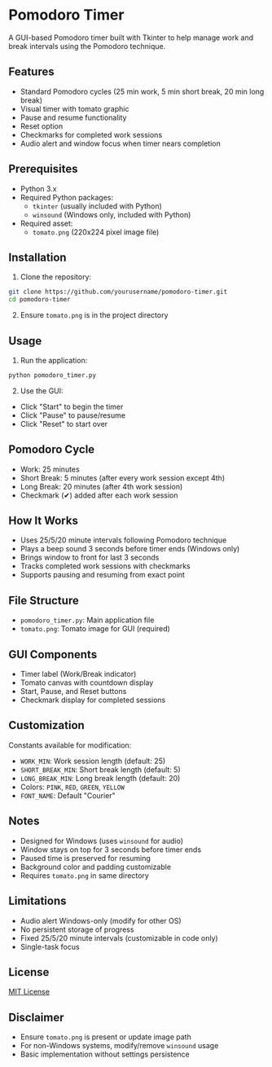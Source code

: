 # Pomodoro Timer

A GUI-based Pomodoro timer built with Tkinter to help manage work and break intervals using the Pomodoro technique.

## Features
- Standard Pomodoro cycles (25 min work, 5 min short break, 20 min long break)
- Visual timer with tomato graphic
- Pause and resume functionality
- Reset option
- Checkmarks for completed work sessions
- Audio alert and window focus when timer nears completion

## Prerequisites
- Python 3.x
- Required Python packages:
  - `tkinter` (usually included with Python)
  - `winsound` (Windows only, included with Python)
- Required asset:
  - `tomato.png` (220x224 pixel image file)

## Installation
1. Clone the repository:
```bash
git clone https://github.com/yourusername/pomodoro-timer.git
cd pomodoro-timer
```

2. Ensure `tomato.png` is in the project directory

## Usage
1. Run the application:
```bash
python pomodoro_timer.py
```

2. Use the GUI:
- Click "Start" to begin the timer
- Click "Pause" to pause/resume
- Click "Reset" to start over

## Pomodoro Cycle
- Work: 25 minutes
- Short Break: 5 minutes (after every work session except 4th)
- Long Break: 20 minutes (after 4th work session)
- Checkmark (✔) added after each work session

## How It Works
- Uses 25/5/20 minute intervals following Pomodoro technique
- Plays a beep sound 3 seconds before timer ends (Windows only)
- Brings window to front for last 3 seconds
- Tracks completed work sessions with checkmarks
- Supports pausing and resuming from exact point

## File Structure
- `pomodoro_timer.py`: Main application file
- `tomato.png`: Tomato image for GUI (required)

## GUI Components
- Timer label (Work/Break indicator)
- Tomato canvas with countdown display
- Start, Pause, and Reset buttons
- Checkmark display for completed sessions

## Customization
Constants available for modification:
- `WORK_MIN`: Work session length (default: 25)
- `SHORT_BREAK_MIN`: Short break length (default: 5)
- `LONG_BREAK_MIN`: Long break length (default: 20)
- Colors: `PINK`, `RED`, `GREEN`, `YELLOW`
- `FONT_NAME`: Default "Courier"

## Notes
- Designed for Windows (uses `winsound` for audio)
- Window stays on top for 3 seconds before timer ends
- Paused time is preserved for resuming
- Background color and padding customizable
- Requires `tomato.png` in same directory

## Limitations
- Audio alert Windows-only (modify for other OS)
- No persistent storage of progress
- Fixed 25/5/20 minute intervals (customizable in code only)
- Single-task focus

## License
[MIT License](LICENSE)

## Disclaimer
- Ensure `tomato.png` is present or update image path
- For non-Windows systems, modify/remove `winsound` usage
- Basic implementation without settings persistence
```

